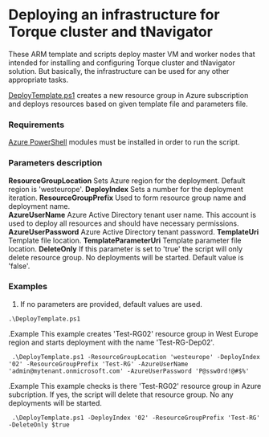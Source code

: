 # Deploying an infrastructure for Torque cluster and tNavigator
 
 These ARM template and scripts deploy master VM and worker nodes that intended for installing and configuring Torque cluster and tNavigator solution.
 But basically, the infrastructure can be used for any other appropriate tasks. 

 [DeployTemplate.ps1](https://github.com/ashapoms/RFD/blob/master/RFD/DeployTemplate.ps1) creates a new resource group in Azure subscription and deploys resources based on given template file and parameters file.
 
 ### Requirements
[Azure PowerShell](https://docs.microsoft.com/en-us/powershell/azure/overview?view=azurermps-5.1.1) modules must be installed in order to run the script.
 ### Parameters description 
 **ResourceGroupLocation**
 Sets Azure region for the deployment. Default region is 'westeurope'.
 **DeployIndex**
 Sets a number for the deployment iteration.
 **ResourceGroupPrefix**
 Used to form resource group name and deployment name.  
 **AzureUserName**
 Azure Active Directory tenant user name. This account is used to deploy all resources and should have necessary permissions. 
 **AzureUserPassword**
 Azure Active Directory tenant password.
 **TemplateUri**
 Template file location.
 **TemplateParameterUri**
 Template parameter file location.
 **DeleteOnly**
 If this parameter is set to 'true' the script will only delete resource group. No deployments will be started. Default value is 'false'.   

 ### Examples
1. If no parameters are provided, default values are used.
```
.\DeployTemplate.ps1 
```
.Example
     This example creates 'Test-RG02' resource group in West Europe region and starts deployment with the name 'Test-RG-Dep02'.

     .\DeployTemplate.ps1 -ResourceGroupLocation 'westeurope' -DeployIndex '02' -ResourceGroupPrefix 'Test-RG' -AzureUserName 'admin@mytenant.onmicrosoft.com' -AzureUserPassword 'P@ssw0rd!@#$%'
     
.Example
     This example checks is there 'Test-RG02' resource group in Azure subcription. If yes, the script will delete that resource group. No any deployments will be started.
     
     .\DeployTemplate.ps1 -DeployIndex '02' -ResourceGroupPrefix 'Test-RG' -DeleteOnly $true 
